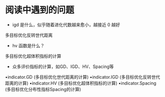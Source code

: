 # 阅读中遇到的问题

- igd 是什么，似乎随着进化代数越来愈小，越接近 0 越好

多目标优化反转世代距离

- hv 函数是什么？

多目标优化超体积指标的计算

- 众多评价指标的计算，如GD、IGD、HV、Spacing等

•indicator.GD (多目标优化世代距离的计算)
•indicator.IGD (多目标优化反转世代距离的计算)
•indicator.HV (多目标优化超体积指标的计算)
•indicator.Spacing (多目标优化分布性指标Spacing的计算)